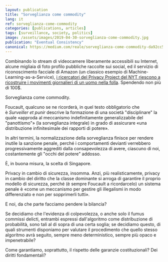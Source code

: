 ```yaml
---
layout: publication
title: "Sorveglianza come commodity"
lang: it
ref: sorveglianza-come-commodity
categories: [publications, articles]
tags: [surveillance, society, politics]
image: /assets/images/2019-04-30-sorveglianza-come-commodity.jpg
publication: "Eventual Consistency"
canonical: https://medium.com/reale/sorveglianza-come-commodity-da92cc51d952
---
```


Combinando lo stream di videocamere liberamente accessibili su Internet, alcune migliaia di foto profilo pubbliche raccolte sui social, ed il servizio di riconoscimento facciale di Amazon (un classico esempio di Machine-Learning-as-a-Service), [i ricercatori del Privacy Project del NYT riescono a ricostruire i movimenti giornalieri di un uomo nella folla](https://www.nytimes.com/interactive/2019/04/16/opinion/facial-recognition-new-york-city.html). Spendendo non più di 100$.

Sorveglianza come commodity.

Foucault, qualcuno se ne ricorderà, in quel testo obbligatorio che è *Surveiller et punir* descrive la formazione di una società "disciplinare" la quale «approda al meccanismo indefinitamente generalizzabile del "panottismo"» (la sorveglianza integrale) in grado di assicurare «una distribuzione infinitesimale dei rapporti di potere».

In altri termini, la normalizzazione della sorveglianza finisce per rendere inutile la sanzione penale, perché i comportamenti devianti verrebbero progressivamente aggrediti dalla consapevolezza di avere, ciascuno di noi, costantemente gli "occhi del potere" addosso.

È, in buona misura, la scelta di Singapore.

Privacy in cambio di sicurezza, insomma. Anzi, più realisticamente, privacy in cambio del diritto che la classe dominante si arroga di garantire il proprio modello di sicurezza, perché (è sempre Foucault a ricordarcelo) un sistema penale è «come un meccanismo per gestire gli illegalismi in modo differenziato e non per sopprimerli tutti».

E noi, da che parte facciamo pendere la bilancia?

Se decidiamo che l'evidenza di colpevolezza, o anche solo il fumus commissi delicti, entrambi espressi dall'algoritmo come distribuzione di probabilità, sono tali al di sopra di una certa soglia; se decidiamo questo, di quali strumenti disponiamo per valutare il procedimento che quello stesso algoritmo avrà seguito, sempre meno deterministico, sempre più opaco e impenetrabile?

Come garantiamo, soprattutto, il rispetto delle garanzie costituzionali? Dei diritti fondamentali?
